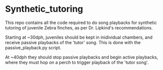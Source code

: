 # Synthetic_tutoring

This repo contains all the code required to do song playbacks for synthetic tutoring of juvenile Zebra finches, as per Dr. Lipkind's recommendations. 

Starting at ~30dph, juveniles should be kept in inidividual chambers, and receive passive playbacks of the 'tutor' song. This is done with the passive_playback.py script. 


At ~40dph they should stop passive playbacks and begin active playbacks, where they must hop on a perch to trigger playback of the 'tutor song'. 
